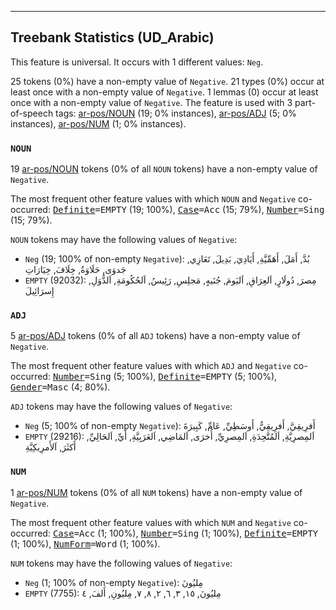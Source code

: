 

--------------------------------------------------------------------------------

## Treebank Statistics (UD_Arabic)

This feature is universal.
It occurs with 1 different values: `Neg`.

25 tokens (0%) have a non-empty value of `Negative`.
21 types (0%) occur at least once with a non-empty value of `Negative`.
1 lemmas (0) occur at least once with a non-empty value of `Negative`.
The feature is used with 3 part-of-speech tags: [ar-pos/NOUN]() (19; 0% instances), [ar-pos/ADJ]() (5; 0% instances), [ar-pos/NUM]() (1; 0% instances).

### `NOUN`

19 [ar-pos/NOUN]() tokens (0% of all `NOUN` tokens) have a non-empty value of `Negative`.

The most frequent other feature values with which `NOUN` and `Negative` co-occurred: <tt><a href="Definite.html">Definite</a>=EMPTY</tt> (19; 100%), <tt><a href="Case.html">Case</a>=Acc</tt> (15; 79%), <tt><a href="Number.html">Number</a>=Sing</tt> (15; 79%).

`NOUN` tokens may have the following values of `Negative`:

* `Neg` (19; 100% of non-empty `Negative`): بُدَّ, أَمَلَ, أَهَمِّيَّةِ, أَيَادِيَ, بَدِيلَ, تَعَازِي, جَدوَى, حَلَاوَةُ, خِلَافَ, خِيَارَاتِ
* `EMPTY` (92032): مِصرَ, دُولَارٍ, اَلعِرَاقِ, اَليَومَ, جُنَيهٍ, مَجلِسِ, رَئِيسُ, اَلحُكُومَةِ, اَلدُّوَلِ, إِسرَائِيلَ

### `ADJ`

5 [ar-pos/ADJ]() tokens (0% of all `ADJ` tokens) have a non-empty value of `Negative`.

The most frequent other feature values with which `ADJ` and `Negative` co-occurred: <tt><a href="Number.html">Number</a>=Sing</tt> (5; 100%), <tt><a href="Definite.html">Definite</a>=EMPTY</tt> (5; 100%), <tt><a href="Gender.html">Gender</a>=Masc</tt> (4; 80%).

`ADJ` tokens may have the following values of `Negative`:

* `Neg` (5; 100% of non-empty `Negative`): أَفرِيقِيَّ, أَفرِيقِيُّ, أَوسَطِيِّ, عَامِّ, كَبِيرَةَ
* `EMPTY` (29216): اَلمِصرِيَّةِ, اَلمُتَّحِدَةِ, اَلمِصرِيِّ, أُخرَى, اَلمَاضِي, اَلعَرَبِيَّةِ, أَيِّ, اَلحَالِيِّ, أَكثَرَ, اَلأَمرِيكِيَّةِ

### `NUM`

1 [ar-pos/NUM]() tokens (0% of all `NUM` tokens) have a non-empty value of `Negative`.

The most frequent other feature values with which `NUM` and `Negative` co-occurred: <tt><a href="Case.html">Case</a>=Acc</tt> (1; 100%), <tt><a href="Number.html">Number</a>=Sing</tt> (1; 100%), <tt><a href="Definite.html">Definite</a>=EMPTY</tt> (1; 100%), <tt><a href="NumForm.html">NumForm</a>=Word</tt> (1; 100%).

`NUM` tokens may have the following values of `Negative`:

* `Neg` (1; 100% of non-empty `Negative`): مِليُونَ
* `EMPTY` (7755): مِليُونَ, ١٥, ٣, ٦, ٢, ٨, ٧, مِليُونِ, أَلفَ, ٤

